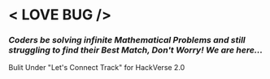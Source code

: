 # < LOVE BUG />

### _Coders be solving infinite Mathematical Problems and still struggling to find their Best Match, Don't Worry! We are here..._

Bulit Under "Let's Connect Track" for HackVerse 2.0
